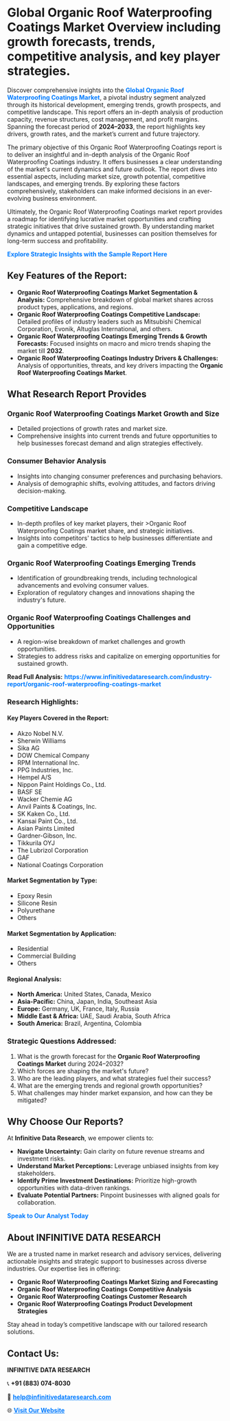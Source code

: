 <h1>Global Organic Roof Waterproofing Coatings Market Overview including growth forecasts, trends, competitive analysis, and key player strategies.</h1>
<p>
Discover comprehensive insights into the 
<a href="https://www.infinitivedataresearch.com/industry-report/organic-roof-waterproofing-coatings-market" rel="dofollow" style="color: #007BFF; text-decoration: none;"><strong>Global Organic Roof Waterproofing Coatings Market</strong></a>, a pivotal industry segment analyzed through its historical development, emerging trends, growth prospects, and competitive landscape. This report offers an in-depth analysis of production capacity, revenue structures, cost management, and profit margins. Spanning the forecast period of <strong>2024–2033</strong>, the report highlights key drivers, growth rates, and the market’s current and future trajectory.
</p>
<p>
The primary objective of this Organic Roof Waterproofing Coatings report is to deliver an insightful and in-depth analysis of the Organic Roof Waterproofing Coatings industry. It offers businesses a clear understanding of the market's current dynamics and future outlook. The report dives into essential aspects, including market size, growth potential, competitive landscapes, and emerging trends. By exploring these factors comprehensively, stakeholders can make informed decisions in an ever-evolving business environment.
</p>
<p>
Ultimately, the Organic Roof Waterproofing Coatings market report provides a roadmap for identifying lucrative market opportunities and crafting strategic initiatives that drive sustained growth. By understanding market dynamics and untapped potential, businesses can position themselves for long-term success and profitability.
</p>
<p>
<a href="https://www.infinitivedataresearch.com/request-sample/reportId=105291" style="color: #007BFF; text-decoration: none;"><strong>Explore Strategic Insights with the Sample Report Here</strong></a>
</p>

<h2>Key Features of the Report:</h2>
<ul>
<li><strong>Organic Roof Waterproofing Coatings Market Segmentation & Analysis:</strong> Comprehensive breakdown of global market shares across product types, applications, and regions.</li>
<li><strong>Organic Roof Waterproofing Coatings Competitive Landscape:</strong> Detailed profiles of industry leaders such as Mitsubishi Chemical Corporation, Evonik, Altuglas International, and others.</li>
<li><strong>Organic Roof Waterproofing Coatings Emerging Trends & Growth Forecasts:</strong> Focused insights on macro and micro trends shaping the market till <strong>2032</strong>.</li>
<li><strong>Organic Roof Waterproofing Coatings Industry Drivers & Challenges:</strong> Analysis of opportunities, threats, and key drivers impacting the <strong>Organic Roof Waterproofing Coatings Market</strong>.</li>
</ul>

<h2>What Research Report Provides</h2>
<h3>Organic Roof Waterproofing Coatings Market Growth and Size</h3>
<ul>
<li>Detailed projections of growth rates and market size.</li>
<li>Comprehensive insights into current trends and future opportunities to help businesses forecast demand and align strategies effectively.</li>
</ul>

<h3>Consumer Behavior Analysis</h3>
<ul>
<li>Insights into changing consumer preferences and purchasing behaviors.</li>
<li>Analysis of demographic shifts, evolving attitudes, and factors driving decision-making.</li>
</ul>

<h3>Competitive Landscape</h3>
<ul>
<li>In-depth profiles of key market players, their >Organic Roof Waterproofing Coatings market share, and strategic initiatives.</li>
<li>Insights into competitors' tactics to help businesses differentiate and gain a competitive edge.</li>
</ul>

<h3>Organic Roof Waterproofing Coatings Emerging Trends</h3>
<ul>
<li>Identification of groundbreaking trends, including technological advancements and evolving consumer values.</li>
<li>Exploration of regulatory changes and innovations shaping the industry's future.</li>
</ul>

<h3>Organic Roof Waterproofing Coatings Challenges and Opportunities</h3>
<ul>
<li>A region-wise breakdown of market challenges and growth opportunities.</li>
<li>Strategies to address risks and capitalize on emerging opportunities for sustained growth.</li>
</ul>
<p><strong>Read Full Analysis:</strong> <a href="https://www.infinitivedataresearch.com/industry-report/organic-roof-waterproofing-coatings-market" rel="dofollow" style="color: #007BFF; text-decoration: none;"><strong>https://www.infinitivedataresearch.com/industry-report/organic-roof-waterproofing-coatings-market</strong></a></p>
<h3>Research Highlights:</h3>
<h4>Key Players Covered in the Report:</h4>
<ul><li>Akzo Nobel N.V.</li><li>Sherwin Williams</li><li>Sika AG</li><li>DOW Chemical Company</li><li>RPM International Inc.</li><li>PPG Industries, Inc.</li><li>Hempel A/S</li><li>Nippon Paint Holdings Co., Ltd.</li><li>BASF SE</li><li>Wacker Chemie AG</li><li>Anvil Paints &amp; Coatings, Inc.</li><li>SK Kaken Co., Ltd.</li><li>Kansai Paint Co., Ltd.</li><li>Asian Paints Limited</li><li>Gardner-Gibson, Inc.</li><li>Tikkurila OYJ</li><li>The Lubrizol Corporation</li><li>GAF</li><li>National Coatings Corporation</li></ul>
<h4>Market Segmentation by Type:</h4>
<ul><li>Epoxy Resin</li><li>Silicone Resin</li><li>Polyurethane</li><li>Others</li></ul>
<h4>Market Segmentation by Application:</h4>
<ul><li>Residential</li><li>Commercial Building</li><li>Others</li></ul>

<h4>Regional Analysis:</h4>
<ul>
<li><strong>North America:</strong> United States, Canada, Mexico</li>
<li><strong>Asia-Pacific:</strong> China, Japan, India, Southeast Asia</li>
<li><strong>Europe:</strong> Germany, UK, France, Italy, Russia</li>
<li><strong>Middle East & Africa:</strong> UAE, Saudi Arabia, South Africa</li>
<li><strong>South America:</strong> Brazil, Argentina, Colombia</li>
</ul>

<h3>Strategic Questions Addressed:</h3>
<ol>
<li>What is the growth forecast for the <strong>Organic Roof Waterproofing Coatings Market</strong> during 2024–2032?</li>
<li>Which forces are shaping the market's future?</li>
<li>Who are the leading players, and what strategies fuel their success?</li>
<li>What are the emerging trends and regional growth opportunities?</li>
<li>What challenges may hinder market expansion, and how can they be mitigated?</li>
</ol>

<h2>Why Choose Our Reports?</h2>
<p>At <strong>Infinitive Data Research</strong>, we empower clients to:</p>
<ul>
<li><strong>Navigate Uncertainty:</strong> Gain clarity on future revenue streams and investment risks.</li>
<li><strong>Understand Market Perceptions:</strong> Leverage unbiased insights from key stakeholders.</li>
<li><strong>Identify Prime Investment Destinations:</strong> Prioritize high-growth opportunities with data-driven rankings.</li>
<li><strong>Evaluate Potential Partners:</strong> Pinpoint businesses with aligned goals for collaboration.</li>
</ul>
<p><a href="https://www.infinitivedataresearch.com/industry-report/organic-roof-waterproofing-coatings-market" rel="dofollow" style="color: #007BFF; text-decoration: none;"><strong>Speak to Our Analyst Today</strong></a></p>

<h2>About INFINITIVE DATA RESEARCH</h2>
<p>We are a trusted name in market research and advisory services, delivering actionable insights and strategic support to businesses across diverse industries. Our expertise lies in offering:</p>
<ul>
<li><strong>Organic Roof Waterproofing Coatings Market Sizing and Forecasting</strong></li>
<li><strong>Organic Roof Waterproofing Coatings Competitive Analysis</strong></li>
<li><strong>Organic Roof Waterproofing Coatings Customer Research</strong></li>
<li><strong>Organic Roof Waterproofing Coatings Product Development Strategies</strong></li>
</ul>
<p>Stay ahead in today’s competitive landscape with our tailored research solutions.</p>

<h2>Contact Us:</h2>
<p><strong>INFINITIVE DATA RESEARCH</strong></p>
<p>📞 <strong>+91 (883) 074-8030</strong></p>
<p>📧 <strong><a href="mailto:help@infinitivedataresearch.com" style="color: #007BFF;">help@infinitivedataresearch.com</a></strong></p>
<p>🌐 <strong><a href="https://www.infinitivedataresearch.com" rel="dofollow" style="color: #007BFF;">Visit Our Website</a></strong></p>